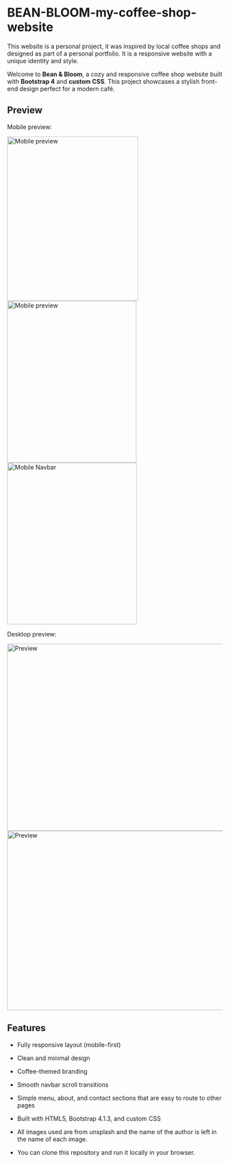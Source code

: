 # BEAN-BLOOM-my-coffee-shop-website
This website is a personal project, it was inspired by local coffee shops and designed as part of a personal portfolio. It is a responsive website with a unique identity and style.

Welcome to **Bean & Bloom**, a cozy and responsive coffee shop website built with **Bootstrap 4** and **custom CSS**. This project showcases a stylish front-end design perfect for a modern café.


##  Preview
Mobile preview:

<img width="306" height="383" alt="Mobile preview" src="https://github.com/user-attachments/assets/46930a00-ff04-450b-bf9b-f8831f18c822" />
<img width="302" height="377" alt="Mobile preview" src="https://github.com/user-attachments/assets/671a9f10-2f1b-4390-8952-51fd246287b5" />
<img width="303" height="377" alt="Mobile Navbar" src="https://github.com/user-attachments/assets/6c4a35e5-9c4f-47a5-b1c2-a6d8b24b7026" />


Desktop preview:

<img width="950" height="436" alt="Preview" src="https://github.com/user-attachments/assets/fe20d3ae-7615-448f-9a2d-faf42af7a629" />
<img width="525" height="418" alt="Preview" src="https://github.com/user-attachments/assets/bd863151-1877-4abc-90cd-e5f62a5b0ecd" />






##  Features

- Fully responsive layout (mobile-first)
- Clean and minimal design
- Coffee-themed branding
- Smooth navbar scroll transitions
- Simple menu, about, and contact sections that are easy to route to other pages
- Built with HTML5, Bootstrap 4.1.3, and custom CSS

- All images used are from unsplash and the name of the author is left in the name of each image.

- You can clone this repository and run it locally in your browser.
